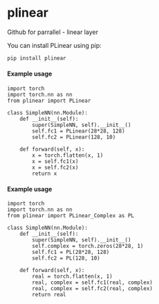 # plinear

Github for parrallel - linear layer

You can install PLinear using pip:

```sh
pip install plinear
```

#### Example usage

```
import torch
import torch.nn as nn
from plinear import PLinear

class SimpleNN(nn.Module):
    def __init__(self):
        super(SimpleNN, self).__init__()
        self.fc1 = PLinear(28*28, 128)
        self.fc2 = PLinear(128, 10)

    def forward(self, x):
        x = torch.flatten(x, 1)
        x = self.fc1(x)
        x = self.fc2(x)
        return x
```

#### Example usage

```
import torch
import torch.nn as nn
from plinear import PLinear_Complex as PL

class SimpleNN(nn.Module):
    def __init__(self):
        super(SimpleNN, self).__init__()
        self.complex = torch.zeros(28*28, 1)
        self.fc1 = PL(28*28, 128)
        self.fc2 = PL(128, 10)

    def forward(self, x):
        real = torch.flatten(x, 1)
        real, complex = self.fc1(real, complex)
        real, complex = self.fc2(real, complex)
        return real
```